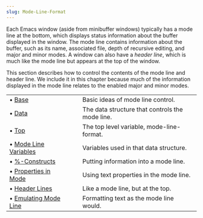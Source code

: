```yaml
---
slug: Mode-Line-Format
---
```


Each Emacs window (aside from minibuffer windows) typically has a mode line at the bottom, which displays status information about the buffer displayed in the window. The mode line contains information about the buffer, such as its name, associated file, depth of recursive editing, and major and minor modes. A window can also have a *header line*, which is much like the mode line but appears at the top of the window.

This section describes how to control the contents of the mode line and header line. We include it in this chapter because much of the information displayed in the mode line relates to the enabled major and minor modes.

|                                                          |    |                                                 |
| :------------------------------------------------------- | -- | :---------------------------------------------- |
| • [Base](/docs/elisp/Mode-Line-Basics)                   |    | Basic ideas of mode line control.               |
| • [Data](/docs/elisp/Mode-Line-Data)                     |    | The data structure that controls the mode line. |
| • [Top](/docs/elisp/Mode-Line-Top)                       |    | The top level variable, mode-line-format.       |
| • [Mode Line Variables](/docs/elisp/Mode-Line-Variables) |    | Variables used in that data structure.          |
| • [%-Constructs](/docs/elisp/g_t_0025_002dConstructs)    |    | Putting information into a mode line.           |
| • [Properties in Mode](/docs/elisp/Properties-in-Mode)   |    | Using text properties in the mode line.         |
| • [Header Lines](/docs/elisp/Header-Lines)               |    | Like a mode line, but at the top.               |
| • [Emulating Mode Line](/docs/elisp/Emulating-Mode-Line) |    | Formatting text as the mode line would.         |
